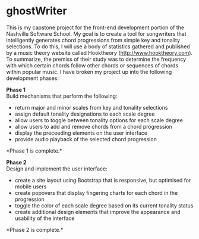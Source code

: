 ghostWriter
===========

This is my capstone project for the front-end development portion of the Nashville Software School. My goal is to create a tool for songwriters that intelligently generates chord progressions from simple key and tonality selections. To do this, I will use a body of statistics gathered and published by a music theory website called Hooktheory (http://www.hooktheory.com). To summarize, the premiss of their study was to determine the frequency with which certain chords follow other chords or sequences of chords within popular music.  I have broken my project up into the following development phases:

**Phase 1**<br />
Build mechanisms that perform the following:
<ul>
  <li>return major and minor scales from key and tonality selections</li>
  <li>assign default tonality designations to each scale degree</li>
  <li>allow users to toggle between tonality options for each scale degree</li>
  <li>allow users to add and remove chords from a chord progression</li>
  <li>display the preceeding elements on the user interface</li>
  <li>provide audio playback of the selected chord progression</li>
</ul>
*Phase 1 is complete.*

**Phase 2**<br />
Design and implement the user interface:
<ul>
  <li>create a site layout using Bootstrap that is responsive, but optimised for mobile users</li>
  <li>create popovers that display fingering charts for each chord in the progression</li>
  <li>toggle the color of each scale degree based on its current tonality status</li>
  <li>create additional design elements that improve the appearance and usability of the interface</li>
</ul>
*Phase 2 is complete.*